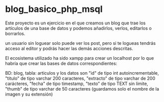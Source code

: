 # blog_basico_php_msql

Este proyecto es un ejercicio en el que creamos un blog que trae los artículos de una base de datos y podemos añadirlos, verlos, editarlos o borrarlos.

un usuario sin loguear solo puede ver los post, pero si te logueas tendrás acceso al editor y podrás hacer las demás acciones descritas.

El ecosistema utilizado ha sido xampp para crear un localhost por lo que habría que crear las bases de datos correspondientes:

BD: blog, tabla: articulos y los datos son "id" de tipo int autoincrementable, "titulo" de tipo varchar 200 caracteres, "extracto" de tipo varchar de 200 carácteres,
"fecha" de tipo timestamp, "texto" de tipo TEXT sin límite, "thumb" de tipo varchar de 50 caracteres (guardamos solo el nombre de la imagen y su extensión) 
